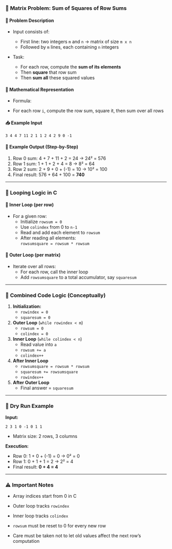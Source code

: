 ### 🔢 **Matrix Problem: Sum of Squares of Row Sums**

#### 🧮 **Problem Description**

- Input consists of:
    - First line: two integers `m` and `n` → matrix of size `m x n`
    - Followed by `m` lines, each containing `n` integers
- Task:
    
    - For each row, compute the **sum of its elements**
    - Then **square** that row sum
    - Then **sum all** these squared values

#### 📐 **Mathematical Representation**

- Formula:
    
- For each row `i`, compute the row sum, square it, then sum over all rows

#### 📥 **Example Input**

```
3 4 4 7 11 2 1 1 2 4 2 9 0 -1
```

#### 🧾 **Example Output (Step-by-Step)**

1. Row 0 sum: 4 + 7 + 11 + 2 = 24 → 24² = 576
2. Row 1 sum: 1 + 1 + 2 + 4 = 8 → 8² = 64
3. Row 2 sum: 2 + 9 + 0 + (-1) = 10 → 10² = 100
4. Final result: 576 + 64 + 100 = **740**

---

### 🔁 **Looping Logic in C**

#### 🔂 **Inner Loop (per row)**

- For a given row:
    - Initialize `rowsum = 0`
    - Use `colindex` from 0 to `n-1`
    - Read and add each element to `rowsum`
    - After reading all elements:  
        `rowsumsquare = rowsum * rowsum`

#### 🔁 **Outer Loop (per matrix)**

- Iterate over all rows:
    - For each row, call the inner loop
    - Add `rowsumsquare` to a total accumulator, say `squaresum`

---

### 🔄 **Combined Code Logic (Conceptually)**

1. **Initialization:**
    - `rowindex = 0`
    - `squaresum = 0`
2. **Outer Loop** (`while rowindex < m`)
    - `rowsum = 0`
    - `colindex = 0`
3. **Inner Loop** (`while colindex < n`)
    - Read value into `a`
    - `rowsum += a`
    - `colindex++`
4. **After Inner Loop**
    - `rowsumsquare = rowsum * rowsum`
    - `squaresum += rowsumsquare`
    - `rowindex++`
5. **After Outer Loop**
    - Final answer = `squaresum`

---

### 🧪 **Dry Run Example**

**Input:**

```
2 3 1 0 -1 0 1 1
```

- Matrix size: 2 rows, 3 columns

**Execution:**

- Row 0: 1 + 0 + (-1) = 0 → 0² = 0
- Row 1: 0 + 1 + 1 = 2 → 2² = 4
- Final result: **0 + 4 = 4**

---

### ⚠️ **Important Notes**

- Array indices start from 0 in C
- Outer loop tracks `rowindex`
    
- Inner loop tracks `colindex`
    
- `rowsum` must be reset to 0 for every new row
    
- Care must be taken not to let old values affect the next row’s computation